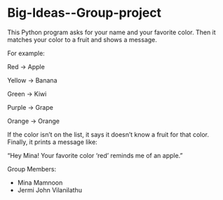 # Big-Ideas--Group-project

This Python program asks for your name and your favorite color. Then it matches your color to a fruit and shows a message.

For example:

Red → Apple

Yellow → Banana

Green → Kiwi

Purple → Grape

Orange → Orange

If the color isn’t on the list, it says it doesn’t know a fruit for that color. Finally, it prints a message like:

“Hey Mina! Your favorite color ‘red’ reminds me of an apple.”


Group Members: 
- Mina Mamnoon
- Jermi John Vilanilathu
